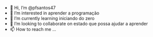 - 👋 Hi, I’m @pfsantos47
- 👀 I’m interested in aprender a programação
- 🌱 I’m currently learning iniciando do zero
- 💞️ I’m looking to collaborate on estado que possa ajudar a aprender
- 📫 How to reach me ...

<!---
pfsantos47/pfsantos47 is a ✨ special ✨ repository because its `README.md` (this file) appears on your GitHub profile.
You can click the Preview link to take a look at your changes.
--->
